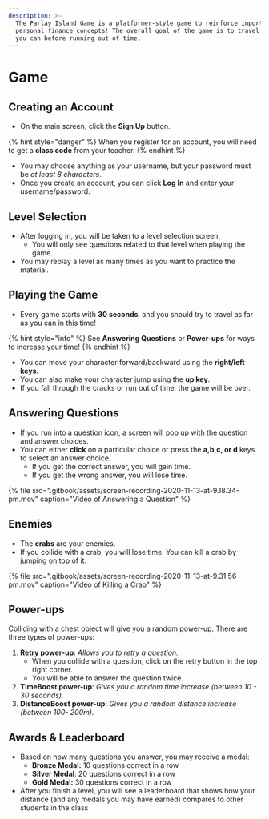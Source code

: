 ```yaml
---
description: >-
  The Parlay Island Game is a platformer-style game to reinforce important
  personal finance concepts! The overall goal of the game is to travel as far as
  you can before running out of time.
---
```


# Game

## Creating an Account

* On the main screen, click the **Sign Up** button.

{% hint style="danger" %}
When you register for an account, you will need to get a **class code** from your teacher. 
{% endhint %}

* You may choose anything as your username, but your password must be _at least 8 characters_.
* Once you create an account, you can click **Log In** and enter your username/password.

## Level Selection

* After logging in, you will be taken to a level selection screen.
  * You will only see questions related to that level when playing the game. 
* You may replay a level as many times as you want to practice the material.

## Playing the Game

* Every game starts with **30 seconds**, and you should try to travel as far as you can in this time!

{% hint style="info" %}
See **Answering Questions** or **Power-ups** for ways to increase your time!
{% endhint %}

* You can move your character forward/backward using the **right/left keys.** 
* You can also make your character jump using the **up key**. 
* If you fall through the cracks or run out of time, the game will be over.

## Answering Questions

* If you run into a question icon, a screen will pop up with the question and answer choices.
* You can either **click** on a particular choice or press the **a,b,c, or d** keys to select an answer choice.
  * If you get the correct answer, you will gain time. 
  * If you get the wrong answer, you will lose time.

{% file src=".gitbook/assets/screen-recording-2020-11-13-at-9.18.34-pm.mov" caption="Video of Answering a Question" %}

## Enemies

* The **crabs** are your enemies.
* If you collide with a crab, you will lose time. You can kill a crab by jumping on top of it.

{% file src=".gitbook/assets/screen-recording-2020-11-13-at-9.31.56-pm.mov" caption="Video of Killing a Crab" %}

## Power-ups

Colliding with a chest object will give you a random power-up. There are three types of power-ups:

1. **Retry power-up**: _Allows you to retry a question._
   * When you collide with a question, click on the retry button in the top right corner.
   * You will be able to answer the question twice.
2. **TimeBoost power-up**: _Gives you a random time increase \(between 10 - 30 seconds\)._
3. **DistanceBoost power-up**: _Gives you a random distance increase \(between 100- 200m\)._

## Awards & Leaderboard

* Based on how many questions you answer, you may receive a medal:
  * **Bronze Medal:** 10 questions correct in a row 
  * **Silver Medal**: 20 questions correct in a row 
  * **Gold Medal:** 30 questions correct in a row
* After you finish a level, you will see a leaderboard that shows how your distance \(and any medals you may have earned\) compares to other students in the class

